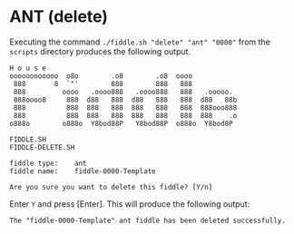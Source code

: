ANT (delete)
======

Executing the command `./fiddle.sh "delete" "ant" "0000"` from the `scripts` directory produces the following output.

    H o u s e
    oooooooooooo  o8o        .o8        .o8  oooo
     888       8  `"'        888        888   888
     888         oooo   .oooo888   .oooo888   888   .ooooo.
     888oooo8     888  d88   888  d88   888   888  d88   88b
     888          888  888   888  888   888   888  888ooo888
     888          888  888   888  888   888   888  888    .o
    o888o        o888o  Y8bod88P   Y8bod88P  o888o  Y8bod8P
    
    FIDDLE.SH
    FIDDLE-DELETE.SH
    
    fiddle type:	ant
    fiddle name:	fiddle-0000-Template
    
    Are you sure you want to delete this fiddle? [Y/n]


Enter `Y` and press [Enter].  This will produce the following output:

    The "fiddle-0000-Template" ant fiddle has been deleted successfully.
      
      
      



